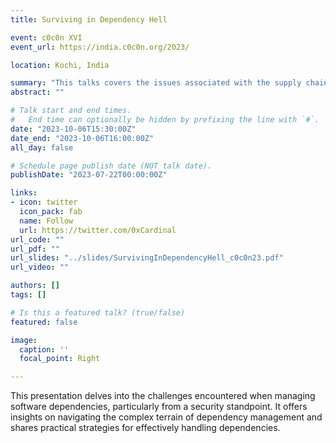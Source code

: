 ```yaml
---
title: Surviving in Dependency Hell

event: c0c0n XVI
event_url: https://india.c0c0n.org/2023/

location: Kochi, India

summary: "This talks covers the issues associated with the supply chain due to unmanaged dependencies and how to manage dependencies from a security standpoint."
abstract: ""

# Talk start and end times.
#   End time can optionally be hidden by prefixing the line with `#`.
date: "2023-10-06T15:30:00Z"
date_end: "2023-10-06T16:00:00Z"
all_day: false

# Schedule page publish date (NOT talk date).
publishDate: "2023-07-22T00:00:00Z"

links:
- icon: twitter
  icon_pack: fab
  name: Follow
  url: https://twitter.com/0xCardinal
url_code: ""
url_pdf: ""
url_slides: "../slides/SurvivingInDependencyHell_c0c0n23.pdf"
url_video: ""

authors: []
tags: []

# Is this a featured talk? (true/false)
featured: false

image:
  caption: ''
  focal_point: Right

---
```


This presentation delves into the challenges encountered when managing software dependencies, particularly from a security standpoint. It offers insights on navigating the complex terrain of dependency management and shares practical strategies for effectively handling dependencies.